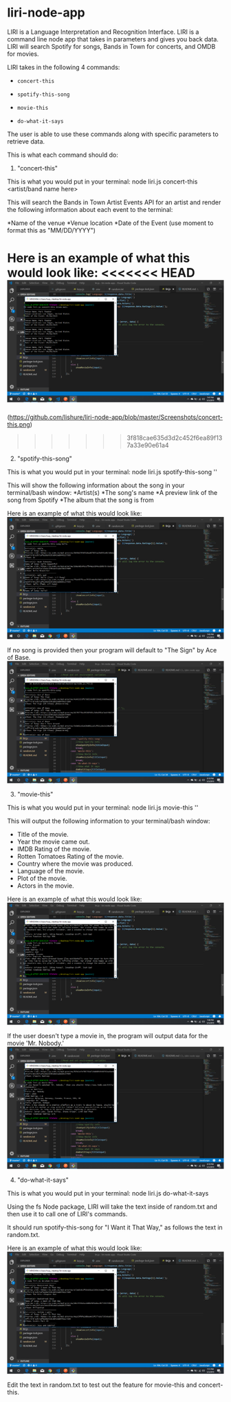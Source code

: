 # liri-node-app

LIRI is a Language Interpretation and Recognition Interface. LIRI is a command line node app that takes in parameters and gives you back data. LIRI will search Spotify for songs, Bands in Town for concerts, and OMDB for movies. 

LIRI takes in the following 4 commands:

   * `concert-this`

   * `spotify-this-song`

   * `movie-this`

   * `do-what-it-says`

The user is able to use these commands along with specific parameters to retrieve data.

This is what each command should do:

1) "concert-this"

This is what you would put in your terminal:
node liri.js concert-this <artist/band name here>

This will search the Bands in Town Artist Events API for an artist and render the following information about each event to the terminal:

*Name of the venue
*Venue location
*Date of the Event (use moment to format this as "MM/DD/YYYY")

Here is an example of what this would look like:
<<<<<<< HEAD
![concert-this example](Screenshots/concert-this.png)
=======
(https://github.com/lishure/liri-node-app/blob/master/Screenshots/concert-this.png)
>>>>>>> 3f818cae635d3d2c452f6ea89f137a33e90e61a4

2) "spotify-this-song"

This is what you would put in your terminal:
node liri.js spotify-this-song '<song name here>'

This will show the following information about the song in your terminal/bash window:
*Artist(s)
*The song's name
*A preview link of the song from Spotify
*The album that the song is from

Here is an example of what this would look like:
![spotify-this-song example](Screenshots/spotify-this-song.png)

If no song is provided then your program will default to "The Sign" by Ace of Base.
![spotify-this default](Screenshots/spotify-default.png)

3) "movie-this"

This is what you would put in your terminal:
node liri.js movie-this '<movie name here>'

This will output the following information to your terminal/bash window:
  * Title of the movie.
  * Year the movie came out.
  * IMDB Rating of the movie.
  * Rotten Tomatoes Rating of the movie.
  * Country where the movie was produced.
  * Language of the movie.
  * Plot of the movie.
  * Actors in the movie.

Here is an example of what this would look like:
![movie-this example](Screenshots/movie-this.png)

If the user doesn't type a movie in, the program will output data for the movie 'Mr. Nobody.'
![movie-this default](Screenshots/movie-default.png)

4) "do-what-it-says"

This is what you would put in your terminal:
node liri.js do-what-it-says

Using the fs Node package, LIRI will take the text inside of random.txt and then use it to call one of LIRI's commands.

It should run spotify-this-song for "I Want it That Way," as follows the text in random.txt.

Here is an example of what this would look like:
![do-what-it-says example](Screenshots/do-what-it-says.png)

Edit the text in random.txt to test out the feature for movie-this and concert-this.
